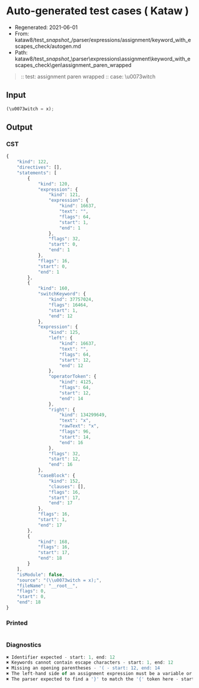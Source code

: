 # Auto-generated test cases ( Kataw )
- Regenerated: 2021-06-01
- From: kataw8/test\__snapshot__/parser/expressions/assignment/keyword_with_escapes_check/autogen.md
- Path: kataw8/test\__snapshot__\parser\expressions\assignment\keyword_with_escapes_check\gen\assignment_paren_wrapped
> :: test: assignment paren wrapped
> :: case: \u0073witch
## Input

`````js
(\u0073witch = x);
`````
## Output

### CST

```javascript
{
    "kind": 122,
    "directives": [],
    "statements": [
        {
            "kind": 120,
            "expression": {
                "kind": 121,
                "expression": {
                    "kind": 16637,
                    "text": "",
                    "flags": 64,
                    "start": 1,
                    "end": 1
                },
                "flags": 32,
                "start": 0,
                "end": 1
            },
            "flags": 16,
            "start": 0,
            "end": 1
        },
        {
            "kind": 160,
            "switchKeyword": {
                "kind": 37757024,
                "flags": 16464,
                "start": 1,
                "end": 12
            },
            "expression": {
                "kind": 125,
                "left": {
                    "kind": 16637,
                    "text": "",
                    "flags": 64,
                    "start": 12,
                    "end": 12
                },
                "operatorToken": {
                    "kind": 4125,
                    "flags": 64,
                    "start": 12,
                    "end": 14
                },
                "right": {
                    "kind": 134299649,
                    "text": "x",
                    "rawText": "x",
                    "flags": 96,
                    "start": 14,
                    "end": 16
                },
                "flags": 32,
                "start": 12,
                "end": 16
            },
            "caseBlock": {
                "kind": 152,
                "clauses": [],
                "flags": 16,
                "start": 17,
                "end": 17
            },
            "flags": 16,
            "start": 1,
            "end": 17
        },
        {
            "kind": 168,
            "flags": 16,
            "start": 17,
            "end": 18
        }
    ],
    "isModule": false,
    "source": "(\\u0073witch = x);",
    "fileName": "__root__",
    "flags": 0,
    "start": 0,
    "end": 18
}
```

### Printed

```javascript

```

### Diagnostics

```javascript
✖ Identifier expected - start: 1, end: 12
✖ Keywords cannot contain escape characters - start: 1, end: 12
✖ Missing an opening parentheses - '( - start: 12, end: 14
✖ The left-hand side of an assignment expression must be a variable or a property access - start: 12, end: 14
✖ The parser expected to find a '}' to match the '{' token here - start: 17, end: 18

```

